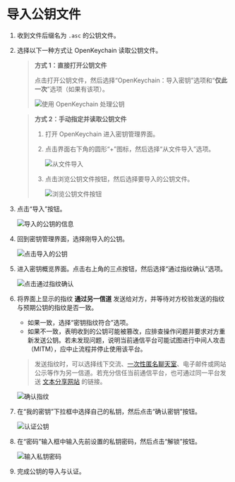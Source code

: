 # 导入公钥文件

1. 收到文件后缀名为 `.asc` 的公钥文件。

2. 选择以下一种方式让 OpenKeychain 读取公钥文件。

    > **方式 1：直接打开公钥文件**
    >
    > 点击打开公钥文件，然后选择“OpenKeychain：导入密钥”选项和“**仅此一次**”选项（如果有该项）。
    >
    > ![使用 OpenKeychain 处理公钥](importing-public-key/using-openkeychain-to-handle-public-key.png)

    > **方式 2：手动指定并读取公钥文件**
    >
    > 1. 打开 OpenKeychain 进入密钥管理界面。
    > 2. 点击界面右下角的圆形“+”图标，然后选择“从文件导入”选项。
    >
    >    ![从文件导入](importing-public-key/importing-public-key-from-file.png)
    >
    > 3. 点击浏览公钥文件按钮，然后选择要导入的公钥文件。
    >
    >    ![浏览公钥文件按钮](importing-public-key/choosing-public-key-file.png)

3. 点击“导入”按钮。

    ![导入的公钥的信息](importing-public-key/info-of-imported-public-key.png)

4. 回到密钥管理界面，选择刚导入的公钥。

    ![点击导入的公钥](importing-public-key/clicking-imported-public-key.png)

5. 进入密钥概览界面。点击右上角的三点按钮，然后选择“通过指纹确认”选项。

    ![点击通过指纹确认](importing-public-key/clicking-confirm-through-fingerprint-button.png)

6. 将界面上显示的指纹 **通过另一信道** 发送给对方，并等待对方校验发送的指纹与预期公钥的指纹是否一致。

    - 如果一致，选择“密钥指纹符合”选项。
    - 如果不一致，表明收到的公钥可能被篡改，应排查操作问题并要求对方重新发送公钥。若未发现问题，说明当前通信平台可能试图进行中间人攻击（MITM），应中止流程并停止使用该平台。

    > 发送指纹时，可以选择线下交流、[一次性匿名聊天室](../communication-platform.md)、电子邮件或网站公示等作为另一信道。若充分信任当前通信平台，也可通过同一平台发送 [文本分享网站](../pastebin.md) 的链接。

    ![确认指纹](importing-public-key/checking-fingerprint.png)

7. 在“我的密钥”下拉框中选择自己的私钥，然后点击“确认密钥”按钮。

    ![认证公钥](importing-public-key/certifying.png)

8. 在“密码”输入框中输入先前设置的私钥密码，然后点击“解锁”按钮。

    ![输入私钥密码](shared/entering-private-key-passphrase.png)

9. 完成公钥的导入与认证。